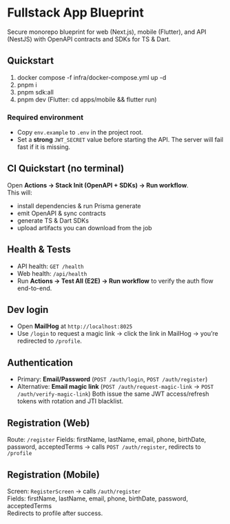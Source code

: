 # Fullstack App Blueprint
Secure monorepo blueprint for web (Next.js), mobile (Flutter), and API (NestJS) with OpenAPI contracts and SDKs for TS & Dart.

## Quickstart
1) docker compose -f infra/docker-compose.yml up -d
2) pnpm i
3) pnpm sdk:all
4) pnpm dev
(Flutter: cd apps/mobile && flutter run)

### Required environment
- Copy `env.example` to `.env` in the project root.
- Set a **strong** `JWT_SECRET` value before starting the API. The server will fail fast if it is missing.

## CI Quickstart (no terminal)
Open **Actions → Stack Init (OpenAPI + SDKs) → Run workflow**.  
This will:
- install dependencies & run Prisma generate  
- emit OpenAPI & sync contracts  
- generate TS & Dart SDKs  
- upload artifacts you can download from the job

## Health & Tests
- API health: `GET /health`
- Web health: `/api/health`
- Run **Actions → Test All (E2E) → Run workflow** to verify the auth flow end-to-end.

## Dev login
- Open **MailHog** at `http://localhost:8025`
- Use `/login` to request a magic link → click the link in MailHog → you’re redirected to `/profile`.

## Authentication
- Primary: **Email/Password** (`POST /auth/login`, `POST /auth/register`)
- Alternative: **Email magic link** (`POST /auth/request-magic-link` → `POST /auth/verify-magic-link`)
Both issue the same JWT access/refresh tokens with rotation and JTI blacklist.

## Registration (Web)
Route: `/register`
Fields: firstName, lastName, email, phone, birthDate, password, acceptedTerms
→ calls `POST /auth/register`, redirects to `/profile`

## Registration (Mobile)
Screen: `RegisterScreen` → calls `/auth/register`  
Fields: firstName, lastName, email, phone, birthDate, password, acceptedTerms  
Redirects to profile after success.
